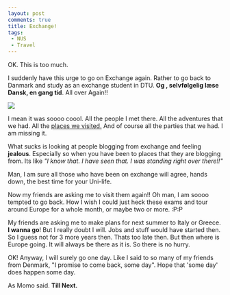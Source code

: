 ```yaml
---
layout: post
comments: true
title: Exchange!
tags:
 - NUS
 - Travel
---
```


OK. This is too much.

I suddenly have this urge to go on Exchange again. Rather to go back to Danmark and study as an exchange student in DTU. **Og , selvfølgelig læse Dansk, en gang tid**. All over Again!!

![](../images/2010/04/Danish_flag.jpg)

I mean it was soooo coool. All the people I met there. All the adventures that we had. All the [places we visited.][0] And of course all the parties that we had. I am missing it.

What sucks is looking at people blogging from exchange and feeling **jealous**. Especially so when you have been to places that they are blogging from. Its like _"I know that. I have seen that. I was standing right over there!!"_

Man, I am sure all those who have been on exchange will agree, hands down, the best time for your Uni-life.

Now my friends are asking me to visit them again!! Oh man, I am soooo tempted to go back. How I wish I could just heck these exams and tour around Europe for a whole month, or maybe two or more. :P:P

My friends are asking me to make plans for next summer to Italy or Greece. **I wanna go**! But I really doubt I will. Jobs and stuff would have started then. So I guess not for 3 more years then. Thats too late then. But then where is Europe going. It will always be there as it is. So there is no hurry.

OK! Anyway, I will surely go one day. Like I said to so many of my friends from Denmark, "I promise to come back, some day". Hope that 'some day' does happen some day.

As Momo said. **Till Next.**


[0]: http://www.chinpen.net/blog/norway.html
